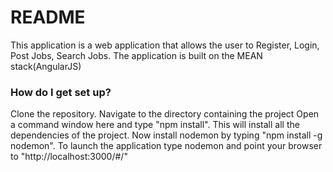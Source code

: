 # README #

This application is a web application that allows the user to Register, Login, Post Jobs, Search Jobs. The application is built on the MEAN stack(AngularJS)


### How do I get set up? ###

Clone the repository.
Navigate to the directory containing the project
Open a command window here and type "npm install". This will install all the dependencies of the project.
Now install nodemon by typing "npm install -g nodemon".
To launch the application type nodemon and point your browser to "http://localhost:3000/#/"
